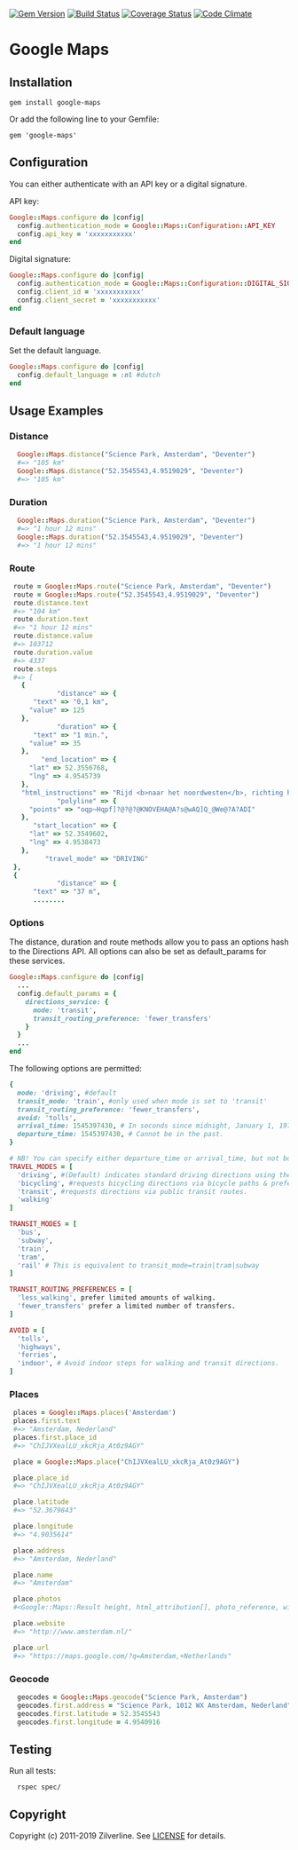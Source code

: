 [![Gem Version](https://badge.fury.io/rb/google-maps.svg)](http://badge.fury.io/rb/google-maps)
[![Build Status](https://travis-ci.org/zilverline/google-maps.svg?branch=master)](https://travis-ci.org/zilverline/google-maps)
[![Coverage Status](https://coveralls.io/repos/zilverline/google-maps/badge.svg?branch=master)](https://coveralls.io/r/zilverline/google-maps?branch=master)
[![Code Climate](https://codeclimate.com/repos/55671579695680044d01e0ac/badges/8f4d88f30585847e4fcf/gpa.svg)](https://codeclimate.com/repos/55671579695680044d01e0ac/feed)

# Google Maps

## Installation

`gem install google-maps`

Or add the following line to your Gemfile:

`gem 'google-maps'`

## Configuration

You can either authenticate with an API key or a digital signature.

API key:

```ruby
Google::Maps.configure do |config|
  config.authentication_mode = Google::Maps::Configuration::API_KEY
  config.api_key = 'xxxxxxxxxxx'
end
```

Digital signature:

```ruby
Google::Maps.configure do |config|
  config.authentication_mode = Google::Maps::Configuration::DIGITAL_SIGNATURE
  config.client_id = 'xxxxxxxxxxx'
  config.client_secret = 'xxxxxxxxxxx'
end
```

### Default language

Set the default language.

```ruby
Google::Maps.configure do |config|
  config.default_language = :nl #dutch
end
```

## Usage Examples

### Distance

```ruby
  Google::Maps.distance("Science Park, Amsterdam", "Deventer")
  #=> "105 km"
  Google::Maps.distance("52.3545543,4.9519029", "Deventer")
  #=> "105 km"
```

### Duration

```ruby
  Google::Maps.duration("Science Park, Amsterdam", "Deventer")
  #=> "1 hour 12 mins"
  Google::Maps.duration("52.3545543,4.9519029", "Deventer")
  #=> "1 hour 12 mins"
```

### Route

```ruby
 route = Google::Maps.route("Science Park, Amsterdam", "Deventer")
 route = Google::Maps.route("52.3545543,4.9519029", "Deventer")
 route.distance.text
 #=> "104 km"
 route.duration.text
 #=> "1 hour 12 mins"
 route.distance.value
 #=> 103712
 route.duration.value
 #=> 4337
 route.steps
 #=> [
   {
            "distance" => {
      "text" => "0,1 km",
     "value" => 125
   },
            "duration" => {
      "text" => "1 min.",
     "value" => 35
   },
        "end_location" => {
     "lat" => 52.3556768,
     "lng" => 4.9545739
   },
   "html_instructions" => "Rijd <b>naar het noordwesten</b>, richting het <b>Science Park</b>",
            "polyline" => {
     "points" => "oqp~Hqpf]?@?@?@KNOVEHA@A?s@wAQ]Q_@We@?A?ADI"
   },
      "start_location" => {
     "lat" => 52.3549602,
     "lng" => 4.9538473
   },
         "travel_mode" => "DRIVING"
 },
 {
            "distance" => {
      "text" => "37 m",
      ........

```

### Options

The distance, duration and route methods allow you to pass an options hash to the Directions API.
All options can also be set as default_params for these services.

```ruby
Google::Maps.configure do |config|
  ...
  config.default_params = {
    directions_service: {
      mode: 'transit',
      transit_routing_preference: 'fewer_transfers'
    }
  }
  ...
end

```

The following options are permitted:

```ruby
{
  mode: 'driving', #default
  transit_mode: 'train', #only used when mode is set to 'transit'
  transit_routing_preference: 'fewer_transfers',
  avoid: 'tolls',
  arrival_time: 1545397430, # In seconds since midnight, January 1, 1970 UTC.
  departure_time: 1545397430, # Cannot be in the past.
}

# NB! You can specify either departure_time or arrival_time, but not both.
TRAVEL_MODES = [
  'driving', #(Default) indicates standard driving directions using the road network.
  'bicycling', #requests bicycling directions via bicycle paths & preferred streets.
  'transit', #requests directions via public transit routes.
  'walking'
]

TRANSIT_MODES = [
  'bus',
  'subway',
  'train',
  'tram',
  'rail' # This is equivalent to transit_mode=train|tram|subway
]

TRANSIT_ROUTING_PREFERENCES = [
  'less_walking', prefer limited amounts of walking.
  'fewer_transfers' prefer a limited number of transfers.
]

AVOID = [
  'tolls',
  'highways',
  'ferries',
  'indoor', # Avoid indoor steps for walking and transit directions.
]

```

### Places

```ruby
 places = Google::Maps.places('Amsterdam')
 places.first.text
 #=> "Amsterdam, Nederland"
 places.first.place_id
 #=> "ChIJVXealLU_xkcRja_At0z9AGY"

 place = Google::Maps.place("ChIJVXealLU_xkcRja_At0z9AGY")

 place.place_id
 #=> "ChIJVXealLU_xkcRja_At0z9AGY"

 place.latitude
 #=> "52.3679843"

 place.longitude
 #=> "4.9035614"

 place.address
 #=> "Amsterdam, Nederland"

 place.name
 #=> "Amsterdam"

 place.photos
 #<Google::Maps::Result height, html_attribution[], photo_reference, width>

 place.website
 #=> "http://www.amsterdam.nl/"

 place.url
 #=> "https://maps.google.com/?q=Amsterdam,+Netherlands"
```

### Geocode

```ruby
  geocodes = Google::Maps.geocode("Science Park, Amsterdam")
  geocodes.first.address = "Science Park, 1012 WX Amsterdam, Nederland"
  geocodes.first.latitude = 52.3545543
  geocodes.first.longitude = 4.9540916
```

## Testing

Run all tests:

```
  rspec spec/
```

## Copyright

Copyright (c) 2011-2019 Zilverline.
See [LICENSE](https://github.com/zilverline/google-maps/blob/master/LICENSE.md) for details.
